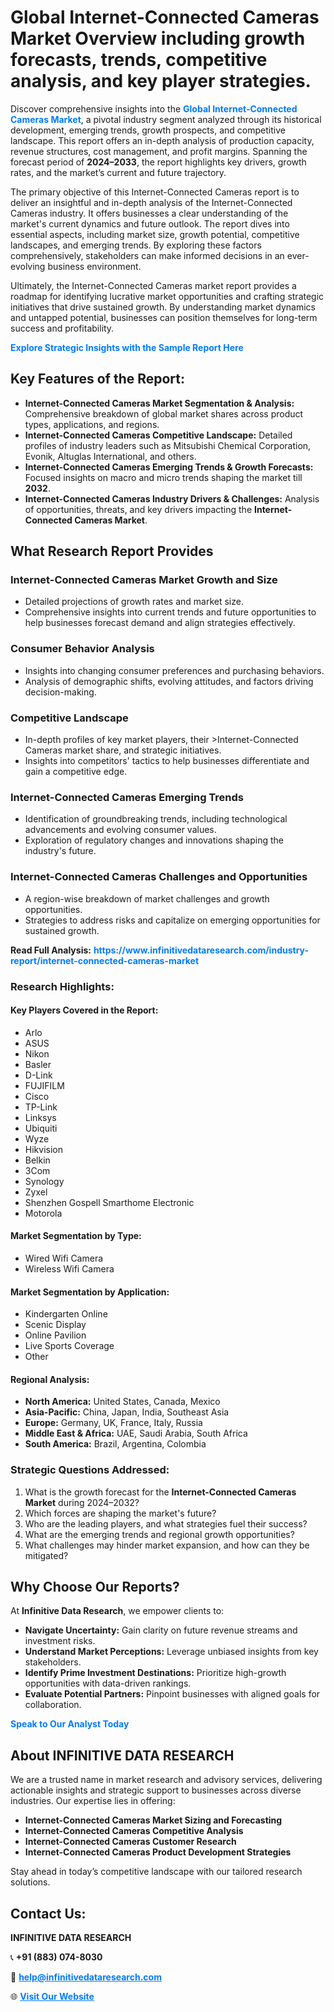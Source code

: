 <h1>Global Internet-Connected Cameras Market Overview including growth forecasts, trends, competitive analysis, and key player strategies.</h1>
<p>
Discover comprehensive insights into the 
<a href="https://www.infinitivedataresearch.com/industry-report/internet-connected-cameras-market" rel="dofollow" style="color: #007BFF; text-decoration: none;"><strong>Global Internet-Connected Cameras Market</strong></a>, a pivotal industry segment analyzed through its historical development, emerging trends, growth prospects, and competitive landscape. This report offers an in-depth analysis of production capacity, revenue structures, cost management, and profit margins. Spanning the forecast period of <strong>2024–2033</strong>, the report highlights key drivers, growth rates, and the market’s current and future trajectory.
</p>
<p>
The primary objective of this Internet-Connected Cameras report is to deliver an insightful and in-depth analysis of the Internet-Connected Cameras industry. It offers businesses a clear understanding of the market's current dynamics and future outlook. The report dives into essential aspects, including market size, growth potential, competitive landscapes, and emerging trends. By exploring these factors comprehensively, stakeholders can make informed decisions in an ever-evolving business environment.
</p>
<p>
Ultimately, the Internet-Connected Cameras market report provides a roadmap for identifying lucrative market opportunities and crafting strategic initiatives that drive sustained growth. By understanding market dynamics and untapped potential, businesses can position themselves for long-term success and profitability.
</p>
<p>
<a href="https://www.infinitivedataresearch.com/request-sample/reportId=107013" style="color: #007BFF; text-decoration: none;"><strong>Explore Strategic Insights with the Sample Report Here</strong></a>
</p>

<h2>Key Features of the Report:</h2>
<ul>
<li><strong>Internet-Connected Cameras Market Segmentation & Analysis:</strong> Comprehensive breakdown of global market shares across product types, applications, and regions.</li>
<li><strong>Internet-Connected Cameras Competitive Landscape:</strong> Detailed profiles of industry leaders such as Mitsubishi Chemical Corporation, Evonik, Altuglas International, and others.</li>
<li><strong>Internet-Connected Cameras Emerging Trends & Growth Forecasts:</strong> Focused insights on macro and micro trends shaping the market till <strong>2032</strong>.</li>
<li><strong>Internet-Connected Cameras Industry Drivers & Challenges:</strong> Analysis of opportunities, threats, and key drivers impacting the <strong>Internet-Connected Cameras Market</strong>.</li>
</ul>

<h2>What Research Report Provides</h2>
<h3>Internet-Connected Cameras Market Growth and Size</h3>
<ul>
<li>Detailed projections of growth rates and market size.</li>
<li>Comprehensive insights into current trends and future opportunities to help businesses forecast demand and align strategies effectively.</li>
</ul>

<h3>Consumer Behavior Analysis</h3>
<ul>
<li>Insights into changing consumer preferences and purchasing behaviors.</li>
<li>Analysis of demographic shifts, evolving attitudes, and factors driving decision-making.</li>
</ul>

<h3>Competitive Landscape</h3>
<ul>
<li>In-depth profiles of key market players, their >Internet-Connected Cameras market share, and strategic initiatives.</li>
<li>Insights into competitors' tactics to help businesses differentiate and gain a competitive edge.</li>
</ul>

<h3>Internet-Connected Cameras Emerging Trends</h3>
<ul>
<li>Identification of groundbreaking trends, including technological advancements and evolving consumer values.</li>
<li>Exploration of regulatory changes and innovations shaping the industry's future.</li>
</ul>

<h3>Internet-Connected Cameras Challenges and Opportunities</h3>
<ul>
<li>A region-wise breakdown of market challenges and growth opportunities.</li>
<li>Strategies to address risks and capitalize on emerging opportunities for sustained growth.</li>
</ul>
<p><strong>Read Full Analysis:</strong> <a href="https://www.infinitivedataresearch.com/industry-report/internet-connected-cameras-market" rel="dofollow" style="color: #007BFF; text-decoration: none;"><strong>https://www.infinitivedataresearch.com/industry-report/internet-connected-cameras-market</strong></a></p>
<h3>Research Highlights:</h3>
<h4>Key Players Covered in the Report:</h4>
<ul><li>Arlo</li><li>ASUS</li><li>Nikon</li><li>Basler</li><li>D-Link</li><li>FUJIFILM</li><li>Cisco</li><li>TP-Link</li><li>Linksys</li><li>Ubiquiti</li><li>Wyze</li><li>Hikvision</li><li>Belkin</li><li>3Com</li><li>Synology</li><li>Zyxel</li><li>Shenzhen Gospell Smarthome Electronic</li><li>Motorola</li></ul>
<h4>Market Segmentation by Type:</h4>
<ul><li>Wired Wifi Camera</li><li>Wireless Wifi Camera</li></ul>
<h4>Market Segmentation by Application:</h4>
<ul><li>Kindergarten Online</li><li>Scenic Display</li><li>Online Pavilion</li><li>Live Sports Coverage</li><li>Other</li></ul>

<h4>Regional Analysis:</h4>
<ul>
<li><strong>North America:</strong> United States, Canada, Mexico</li>
<li><strong>Asia-Pacific:</strong> China, Japan, India, Southeast Asia</li>
<li><strong>Europe:</strong> Germany, UK, France, Italy, Russia</li>
<li><strong>Middle East & Africa:</strong> UAE, Saudi Arabia, South Africa</li>
<li><strong>South America:</strong> Brazil, Argentina, Colombia</li>
</ul>

<h3>Strategic Questions Addressed:</h3>
<ol>
<li>What is the growth forecast for the <strong>Internet-Connected Cameras Market</strong> during 2024–2032?</li>
<li>Which forces are shaping the market's future?</li>
<li>Who are the leading players, and what strategies fuel their success?</li>
<li>What are the emerging trends and regional growth opportunities?</li>
<li>What challenges may hinder market expansion, and how can they be mitigated?</li>
</ol>

<h2>Why Choose Our Reports?</h2>
<p>At <strong>Infinitive Data Research</strong>, we empower clients to:</p>
<ul>
<li><strong>Navigate Uncertainty:</strong> Gain clarity on future revenue streams and investment risks.</li>
<li><strong>Understand Market Perceptions:</strong> Leverage unbiased insights from key stakeholders.</li>
<li><strong>Identify Prime Investment Destinations:</strong> Prioritize high-growth opportunities with data-driven rankings.</li>
<li><strong>Evaluate Potential Partners:</strong> Pinpoint businesses with aligned goals for collaboration.</li>
</ul>
<p><a href="https://www.infinitivedataresearch.com/industry-report/internet-connected-cameras-market" rel="dofollow" style="color: #007BFF; text-decoration: none;"><strong>Speak to Our Analyst Today</strong></a></p>

<h2>About INFINITIVE DATA RESEARCH</h2>
<p>We are a trusted name in market research and advisory services, delivering actionable insights and strategic support to businesses across diverse industries. Our expertise lies in offering:</p>
<ul>
<li><strong>Internet-Connected Cameras Market Sizing and Forecasting</strong></li>
<li><strong>Internet-Connected Cameras Competitive Analysis</strong></li>
<li><strong>Internet-Connected Cameras Customer Research</strong></li>
<li><strong>Internet-Connected Cameras Product Development Strategies</strong></li>
</ul>
<p>Stay ahead in today’s competitive landscape with our tailored research solutions.</p>

<h2>Contact Us:</h2>
<p><strong>INFINITIVE DATA RESEARCH</strong></p>
<p>📞 <strong>+91 (883) 074-8030</strong></p>
<p>📧 <strong><a href="mailto:help@infinitivedataresearch.com" style="color: #007BFF;">help@infinitivedataresearch.com</a></strong></p>
<p>🌐 <strong><a href="https://www.infinitivedataresearch.com" rel="dofollow" style="color: #007BFF;">Visit Our Website</a></strong></p>